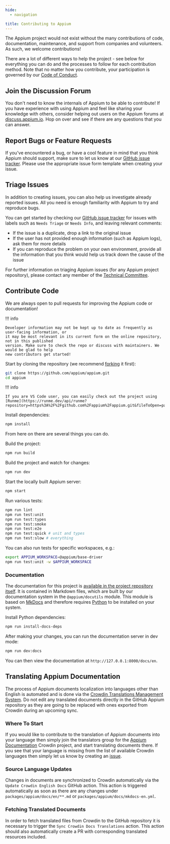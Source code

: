 ```yaml
---
hide:
  - navigation

title: Contributing to Appium
---
```


The Appium project would not exist without the many contributions of code, documentation,
maintenance, and support from companies and volunteers. As such, we welcome contributions!

There are a lot of different ways to help the project - see below for everything you can do and the
processes to follow for each contribution method. Note that no matter how you contribute, your
participation is governed by our [Code of Conduct](https://github.com/appium/appium/blob/master/CONDUCT.md).

## Join the Discussion Forum

You don't need to know the internals of Appium to be able to contribute! If you have experience with
using Appium and feel like sharing your knowledge with others, consider helping out users on the
Appium forums at [discuss.appium.io](https://discuss.appium.io/). Hop on over and see if there are
any questions that you can answer.

## Report Bugs or Feature Requests

If you've encountered a bug, or have a cool feature in mind that you think Appium should support,
make sure to let us know at our [GitHub issue tracker](https://github.com/appium/appium/issues).
Please use the appropriate issue form template when creating your issue.

## Triage Issues

In addition to creating issues, you can also help us investigate already reported issues. All you
need is enough familiarity with Appium to try and reproduce bugs.

You can get started by checking our [GitHub issue tracker](https://github.com/appium/appium/issues)
for issues with labels such as `Needs Triage` or `Needs Info`, and leaving relevant comments:

- If the issue is a duplicate, drop a link to the original issue
- If the user has not provided enough information (such as Appium logs), ask them for more details
- If you can reproduce the problem on your own environment, provide all the information that you think
  would help us track down the cause of the issue

For further information on triaging Appium issues (for any Appium project repository), please contact
any member of the [Technical Committee](https://github.com/appium/appium/blob/master/GOVERNANCE.md#the-technical-committee).

## Contribute Code

We are always open to pull requests for improving the Appium code or documentation!

!!! info

```
Developer information may not be kept up to date as frequently as user-facing information, or
it may be most relevant in its current form on the online repository, not in this published
version. Make sure to check the repo or discuss with maintainers. We would be glad to help
new contributors get started!
```

Start by cloning the repository (we recommend [forking](https://github.com/appium/appium/fork)
it first):

```sh
git clone https://github.com/appium/appium.git
cd appium
```

!!! info

```
If you are VS Code user, you can easily check out the project using [Runme](https://runme.dev/api/runme?repository=https%3A%2F%2Fgithub.com%2Fappium%2Fappium.git&fileToOpen=packages%2Fappium%2Fdocs%2Fen%2Fcontributing%2Findex.md).
```

Install dependencies:

```sh
npm install
```

From here on there are several things you can do.

Build the project:

```sh
npm run build
```

Build the project and watch for changes:

```sh
npm run dev
```

Start the locally built Appium server:

```sh
npm start
```

Run various tests:

```sh
npm run lint
npm run test:unit
npm run test:types
npm run test:smoke
npm run test:e2e
npm run test:quick # unit and types
npm run test:slow # everything
```

You can also run tests for specific workspaces, e.g.:

```sh
export APPIUM_WORKSPACE=@appium/base-driver
npm run test:unit -w $APPIUM_WORKSPACE
```

### Documentation

The documentation for this project is [available in the project repository itself](https://github.com/appium/appium/tree/master/packages/appium/docs).
It is contained in Markdown files, which are built by our documentation system in the
`@appium/docutils` module. This module is based on [MkDocs](https://www.mkdocs.org/) and therefore
requires [Python](https://www.python.org/) to be installed on your system.

Install Python dependencies:

```sh
npm run install-docs-deps
```

After making your changes, you can run the documentation server in dev mode:

```sh
npm run dev:docs
```

You can then view the documentation at `http://127.0.0.1:8000/docs/en`.

## Translating Appium Documentation

The process of Appium documents localization into languages other than English is automated and is done via
the [Crowdin Translations Management System](https://crowdin.com). Do not edit any translated documents
directly in the GitHub Appium repository as they are going to be replaced with ones exported from Crowdin
during an upcoming sync.

### Where To Start

If you would like to contribute to the translation of Appium documents into your language then simply join
the translators group for the [Appium Documentation](https://crowdin.com/project/appium-documentation)
Crowdin project, and start translating documents there. If you see that your language is missing from
the list of available Crowdin languages then simply let us know by creating an
[issue](https://github.com/appium/appium/issues).

### Source Language Updates

Changes in documents are synchronized to Crowdin automatically via the `Update Crowdin English Docs` GitHub action.
This action is triggered automatically as soon as there are any changes under `packages/appium/docs/en/**.md`
or `packages/appium/docs/mkdocs-en.yml`.

### Fetching Translated Documents

In order to fetch translated files from Crowdin to the GitHub repository it is necessary to trigger
the `Sync Crowdin Docs Translations` action. This action should also automatically create a PR with
corresponding translated resources included.

